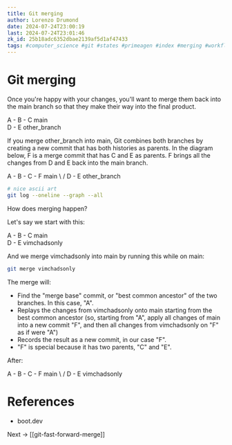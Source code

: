 ```yaml
---
title: Git merging
author: Lorenzo Drumond
date: 2024-07-24T23:00:19
last: 2024-07-24T23:01:46
zk_id: 25b18adc6352dbae2139af5d1af47433
tags: #computer_science #git #states #primeagen #index #merging #workflow #working_tree #optimal #logs #plumbing #compressed #git_directory #repos #programming #github #configuration #repository #commit #snapshot #packed #stage #history
---
```



# Git merging

Once you're happy with your changes, you'll want to merge them back into the main branch so that they make their way into the final product.

A - B - C    main
   \
    D - E    other_branch

If you merge other_branch into main, Git combines both branches by creating a new commit that has both histories as parents. In the diagram below, F is a merge commit that has C and E as parents. F brings all the changes from D and E back into the main branch.

A - B - C - F    main
   \     /
    D - E        other_branch

```bash
# nice ascii art
git log --oneline --graph --all
```

How does merging happen?

Let's say we start with this:

A - B - C    main
   \
    D - E    vimchadsonly

And we merge vimchadsonly into main by running this while on main:

```bash
git merge vimchadsonly
```

The merge will:

- Find the "merge base" commit, or "best common ancestor" of the two branches. In this case, "A".
- Replays the changes from vimchadsonly onto main starting from the best common ancestor (so, starting from "A", apply all changes of main into a new commit "F", and then all changes from vimchadsonly on "F" as if were "A")
- Records the result as a new commit, in our case "F".
- "F" is special because it has two parents, "C" and "E".

After:

A - B - C - F    main
   \     /
    D - E        vimchadsonly




# References

- boot.dev

Next -> [[git-fast-forward-merge]]
